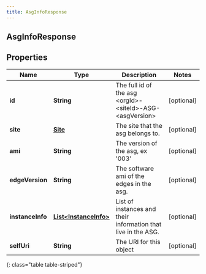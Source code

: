 ```yaml
---
title: AsgInfoResponse
---
```

## AsgInfoResponse


## Properties

| Name | Type | Description | Notes |
| ------------ | ------------- | ------------- | ------------- |
| **id** | **String** | The full id of the asg &lt;orgId&gt;-&lt;siteId&gt;-ASG-&lt;asgVersion&gt; |  [optional] |
| **site** | [**Site**](Site.html) | The site that the asg belongs to. |  [optional] |
| **ami** | **String** | The version of the asg, ex &#39;003&#39; |  [optional] |
| **edgeVersion** | **String** | The software ami of the edges in the asg. |  [optional] |
| **instanceInfo** | [**List&lt;InstanceInfo&gt;**](InstanceInfo.html) | List of instances and their information that live in the ASG. |  [optional] |
| **selfUri** | **String** | The URI for this object |  [optional] |
{: class="table table-striped"}



